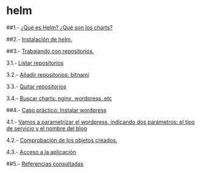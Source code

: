 # helm

##1.- [¿Qué es Helm? ¿Qué son los charts?](https://github.com/mikkgh/helm/blob/main/1.md)

##2.- [Instalación de helm.](https://github.com/mikkgh/helm/blob/main/2.md)

##3.- [Trabajando con repositorios.](https://github.com/mikkgh/helm/blob/main/3.md)

3.1.- [Listar repositorios](https://github.com/mikkgh/helm/blob/main/3.1.md)

3.2.- [Añadir repositorios: bitnami](https://github.com/mikkgh/helm/blob/main/3.2.md)

3.3.- [Quitar repositorios](https://github.com/mikkgh/helm/blob/main/3.3.md)

3.4.- [Buscar charts: nginx, wordpress, etc](https://github.com/mikkgh/helm/blob/main/3.4.md)

##4.- [Caso práctico: Instalar wordpress](https://github.com/mikkgh/helm/blob/main/4.md)

4.1.- [Vamos a parametrizar el wordpress, indicando dos parámetros: el tipo de servicio y el nombre del blog](https://github.com/mikkgh/helm/blob/main/4.1.md)

4.2.- [Comprobación de los objetos creados.](https://github.com/mikkgh/helm/blob/main/4.2.md)

4.3.- [Acceso a la aplicación](https://github.com/mikkgh/helm/blob/main/4.3.md)

##5.- [Referencias consultadas](https://github.com/mikkgh/helm/blob/main/5.md)
